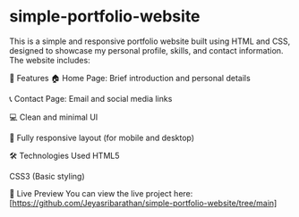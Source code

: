 # simple-portfolio-website
This is a simple and responsive portfolio website built using HTML and CSS, designed to showcase my personal profile, skills, and contact information. The website includes:

🔹 Features
🏠 Home Page: Brief introduction and personal details

📞 Contact Page: Email and social media links

💻 Clean and minimal UI

📱 Fully responsive layout (for mobile and desktop)

🛠️ Technologies Used
HTML5

CSS3 (Basic styling)

🚀 Live Preview
You can view the live project here: [https://github.com/Jeyasribarathan/simple-portfolio-website/tree/main]

